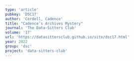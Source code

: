 ```yaml
---
type: 'article'
pubkey: 'DSC17'
author: 'Cordell, Cadence'
title: "Cadence’s Archives Mystery"
journal: 'The Data-Sitters Club'
volume: '17'
url: 'https://datasittersclub.github.io/site/dsc17.html'
year: 2022
group: 'dsc'
project: 'data-sitters-club'
---
```

